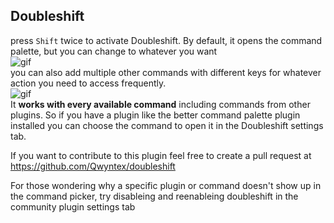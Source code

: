 ## Doubleshift

press `Shift` twice to activate Doubleshift. By default, it opens the command palette, but you can change to whatever you want\
![gif](https://raw.githubusercontent.com/Qwyntex/doubleshift/master/res/vid_1.gif?raw=true)\
you can also add multiple other commands with different keys for whatever action you need to access frequently. \
![gif](https://raw.githubusercontent.com/Qwyntex/doubleshift/master/res/vid_2.gif?raw=true)\
It **works with every available command** including commands from other plugins. So if you have a plugin like the better command palette plugin installed you can choose the command to open it in the Doubleshift settings tab.

If you want to contribute to this plugin feel free to create a pull request at https://github.com/Qwyntex/doubleshift

For those wondering why a specific plugin or command doesn't show up in the command picker, try disableing and reenableing doubleshift in the community plugin settings tab
